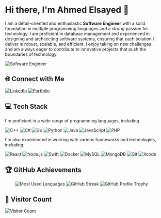 # Hi there, I'm Ahmed Elsayed 👋

I am a detail-oriented and enthusiastic **Software Engineer** with a solid foundation in multiple programming languages and a strong passion for technology. I am proficient in database management and experienced in designing and architecting software systems, ensuring that each solution I deliver is robust, scalable, and efficient. I enjoy taking on new challenges and am always eager to contribute to innovative projects that push the boundaries of technology.

![Software Engineer](https://img.shields.io/badge/Software_Engineer-%23000000.svg?style=for-the-badge&logo=dev.to&logoColor=white)

## 🌐 Connect with Me

[![LinkedIn](https://img.shields.io/badge/LinkedIn-%230077B5.svg?style=for-the-badge&logo=linkedin&logoColor=white)](https://www.linkedin.com/in/aemoein/)
[![Portfolio](https://img.shields.io/badge/Portfolio-%23000000.svg?style=for-the-badge&logo=github&logoColor=white)](https://portfolio-aemoein.vercel.app/)

## 💻 Tech Stack

I'm proficient in a wide range of programming languages, including:

![C++](https://img.shields.io/badge/c++-%2300599C.svg?style=for-the-badge&logo=c%2B%2B&logoColor=white)
![C#](https://img.shields.io/badge/c%23-%23239120.svg?style=for-the-badge&logo=c-sharp&logoColor=white)
![Go](https://img.shields.io/badge/go-%2300ADD8.svg?style=for-the-badge&logo=go&logoColor=white)
![Python](https://img.shields.io/badge/python-3670A0?style=for-the-badge&logo=python&logoColor=ffdd54)
![Java](https://img.shields.io/badge/java-%23ED8B00.svg?style=for-the-badge&logo=openjdk&logoColor=white)
![JavaScript](https://img.shields.io/badge/javascript-%23323330.svg?style=for-the-badge&logo=javascript&logoColor=%23F7DF1E)
![PHP](https://img.shields.io/badge/php-%23777BB4.svg?style=for-the-badge&logo=php&logoColor=white)

I'm also experienced in working with various frameworks and technologies, including:

![React](https://img.shields.io/badge/react-%2320232a.svg?style=for-the-badge&logo=react&logoColor=%2361DAFB)
![Node.js](https://img.shields.io/badge/Node.js-339933?style=for-the-badge&logo=nodedotjs&logoColor=white)
![Swift](https://img.shields.io/badge/swift-F05138?style=for-the-badge&logo=swift&logoColor=white)
![Docker](https://img.shields.io/badge/docker-%2307405e.svg?style=for-the-badge&logo=docker&logoColor=white)
![MySQL](https://img.shields.io/badge/mysql-4479A1.svg?style=for-the-badge&logo=mysql&logoColor=white)
![MongoDB](https://img.shields.io/badge/MongoDB-%234ea94b.svg?style=for-the-badge&logo=mongodb&logoColor=white)
![Git](https://img.shields.io/badge/git-%23F05033.svg?style=for-the-badge&logo=git&logoColor=white)
![Xcode](https://img.shields.io/badge/Xcode-007ACC?style=for-the-badge&logo=xcode&logoColor=white)

## 🏆 GitHub Achievements

<div align="center">
  <img src="https://github-readme-stats.vercel.app/api/top-langs/?username=aemoein&theme=dracula&hide_border=true&include_all_commits=true&count_private=true&layout=compact" alt="Most Used Languages" />
  <img src="https://github-readme-streak-stats.herokuapp.com/?user=aemoein&theme=dracula&hide_border=true" alt="GitHub Streak" />
  <img src="https://github-profile-trophy.vercel.app/?username=aemoein&theme=dracula&no-frame=true&row=1&column=7" alt="GitHub Profile Trophy" />
</div>

## 🎉 Visitor Count
![Visitor Count](https://komarev.com/ghpvc/?username=aemoein&style=flat-square&color=blue)
